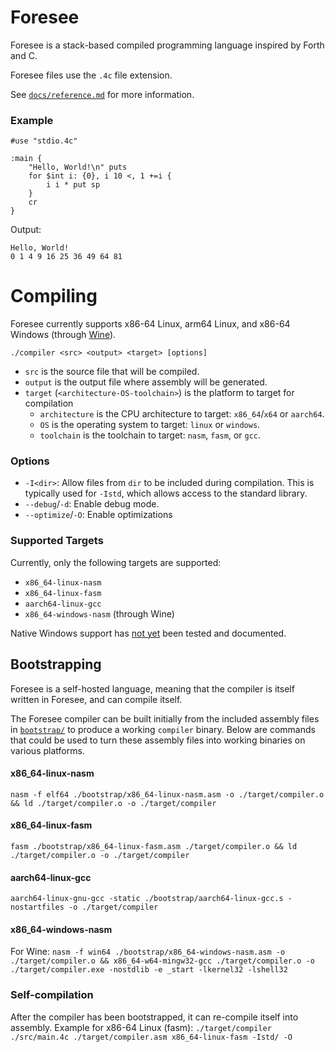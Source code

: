 # Foresee

Foresee is a stack-based compiled programming language inspired by Forth and C.

Foresee files use the `.4c` file extension.

See [`docs/reference.md`](docs/reference.md) for more information.

### Example

```
#use "stdio.4c"

:main {
    "Hello, World!\n" puts
    for $int i: {0}, i 10 <, 1 +=i {
        i i * put sp
    }
    cr
}
```

Output:
```
Hello, World!
0 1 4 9 16 25 36 49 64 81
```

# Compiling

Foresee currently supports x86-64 Linux, arm64 Linux, and x86-64 Windows (through [Wine](https://www.winehq.org/)).

`./compiler <src> <output> <target> [options]`

* `src` is the source file that will be compiled.
* `output` is the output file where assembly will be generated.
* `target` (`<architecture-OS-toolchain>`) is the platform to target for compilation
    * `architecture` is the CPU architecture to target: `x86_64`/`x64` or `aarch64`.
    * `OS` is the operating system to target: `linux` or `windows`.
    * `toolchain` is the toolchain to target: `nasm`, `fasm`, or `gcc`.

### Options

* `-I<dir>`: Allow files from `dir` to be included during compilation. This is typically used for `-Istd`, which allows access to the standard library.
* `--debug`/`-d`: Enable debug mode.
* `--optimize`/`-O`: Enable optimizations

### Supported Targets

Currently, only the following targets are supported:

* `x86_64-linux-nasm`
* `x86_64-linux-fasm`
* `aarch64-linux-gcc`
* `x86_64-windows-nasm` (through Wine)

Native Windows support has [not yet](https://github.com/jbird186/foresee/issues/1) been tested and documented.

## Bootstrapping

Foresee is a self-hosted language, meaning that the compiler is itself written in Foresee, and can compile itself.

The Foresee compiler can be built initially from the included assembly files in [`bootstrap/`](bootstrap/) to produce a working `compiler` binary. Below are commands that could be used to turn these assembly files into working binaries on various platforms.

#### x86_64-linux-nasm

`nasm -f elf64 ./bootstrap/x86_64-linux-nasm.asm -o ./target/compiler.o && ld ./target/compiler.o -o ./target/compiler`

#### x86_64-linux-fasm

`fasm ./bootstrap/x86_64-linux-fasm.asm ./target/compiler.o && ld ./target/compiler.o -o ./target/compiler`

#### aarch64-linux-gcc

`aarch64-linux-gnu-gcc -static ./bootstrap/aarch64-linux-gcc.s -nostartfiles -o ./target/compiler`

#### x86_64-windows-nasm

For Wine: `nasm -f win64 ./bootstrap/x86_64-windows-nasm.asm -o ./target/compiler.o && x86_64-w64-mingw32-gcc ./target/compiler.o -o ./target/compiler.exe -nostdlib -e _start -lkernel32 -lshell32`

### Self-compilation

After the compiler has been bootstrapped, it can re-compile itself into assembly. Example for x86-64 Linux (fasm): `./target/compiler ./src/main.4c ./target/compiler.asm x86_64-linux-fasm -Istd/ -O`